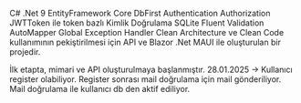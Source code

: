 C# .Net 9 
EntityFramework Core DbFirst
Authentication
Authorization
JWTToken ile token bazlı Kimlik Doğrulama
SQLite 
Fluent Validation
AutoMapper
Global Exception Handler
Clean Architecture
ve Clean Code kullanımının pekiştirilmesi için
API ve Blazor .Net MAUI ile
oluşturulan bir projedir.

İlk etapta, mimari ve API oluşturulmaya başlanmıştır.
28.01.2025 -> Kullanıcı register olabiliyor. Register sonrası mail doğrulama için mail gönderiliyor. Mail doğrulama ile kullanıcı db den aktif ediliyor.

